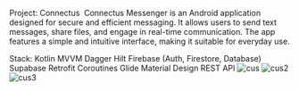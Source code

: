 Project: Connectus  Connectus Messenger is an Android application designed for secure and efficient messaging. It allows users to send text messages, share files, and engage in real-time communication. The app features a simple and intuitive interface, making it suitable for everyday use.

Stack:
Kotlin
MVVM
Dagger Hilt
Firebase (Auth, Firestore, Database)
Supabase
Retrofit
Coroutines
Glide
Material Design
REST API
![cus](https://github.com/user-attachments/assets/af625ea3-5442-4669-983e-9f297d07ca51)
![cus2](https://github.com/user-attachments/assets/bd903b71-215e-4151-9283-10d4d145a716)
![cus3](https://github.com/user-attachments/assets/336c35e4-ed84-4ff1-ac03-ea67975c0bc7)
